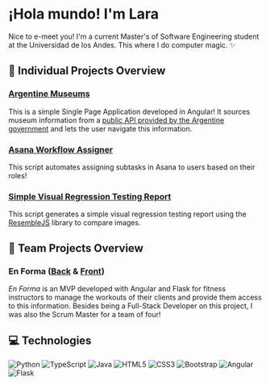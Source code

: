 # ¡Hola mundo! I'm Lara
Nice to e-meet you! I'm a current Master's of Software Engineering student at the Universidad de los Andes. This where I do computer magic. ✨

## 🌱 Individual Projects Overview
### [Argentine Museums](https://github.com/Lara-Simonetti/argentine-museums)
This is a simple Single Page Application developed in Angular! It sources museum information from a [public API provided by the Argentine government](https://www.cultura.gob.ar/api/v2.0/) and lets the user navigate this information.
### [Asana Workflow Assigner](https://github.com/Lara-Simonetti/asana-workflow-assigner)
This script automates assigning subtasks in Asana to users based on their roles!
### [Simple Visual Regression Testing Report](https://github.com/Lara-Simonetti/simple-vrt-report)
This script generates a simple visual regression testing report using the [ResembleJS](https://github.com/rsmbl/Resemble.js) library to compare images.

## 🌳 Team Projects Overview
### En Forma ([Back](https://github.com/Lara-Simonetti/enforma-back) & [Front](https://github.com/Lara-Simonetti/enforma-front))
_En Forma_ is an MVP developed with Angular and Flask for fitness instructors to manage the workouts of their clients and provide them access to this information. Besides being a Full-Stack Developer on this project, I was also the Scrum Master for a team of four!

## 💻 Technologies
![Python](https://img.shields.io/badge/-Python-yellow?style=flat-square&logo=Python)
![TypeScript](https://img.shields.io/badge/-TypeScript-white?style=flat-square&logo=typescript)
![Java](https://img.shields.io/badge/-java-E34A86?style=flat-square&logo=java)
![HTML5](https://img.shields.io/badge/-HTML5-E34F26?style=flat-square&logo=html5&logoColor=white)
![CSS3](https://img.shields.io/badge/-CSS3-1572B6?style=flat-square&logo=css3)
![Bootstrap](https://img.shields.io/badge/-Bootstrap-white?style=flat-square&logo=bootstrap)
![Angular](https://img.shields.io/badge/-Angular-red?style=flat-square&logo=Angular)
![Flask](https://img.shields.io/badge/-Flask-black?style=flat-square&logo=Flask)


